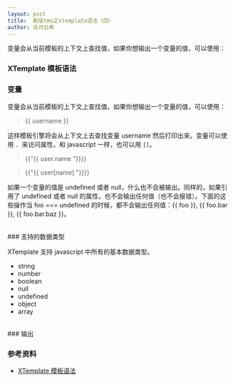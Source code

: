 ```yaml
---
layout: post
title:  新版tms之xtemplate语法（四）
author: 古月云希
---
```


变量会从当前模板的上下文上查找值，如果你想输出一个变量的值，可以使用：



### XTemplate 模板语法


### 变量

变量会从当前模板的上下文上查找值，如果你想输出一个变量的值，可以使用：

> {{ username }}

这样模板引擎将会从上下文上去查找变量 username 然后打印出来。变量可以使用 `. `来访问属性，和 javascript 一样，也可以用 `[]`。

> {{"{{ user.name "}}}}

> {{"{{ user[name] "}}}} 


如果一个变量的值是 undefined 或者 null，什么也不会被输出。同样的，如果引用了 undefined 或者 null 的属性，也不会输出任何值（也不会报错）。下面的这些操作当 foo === undefined 的时候，都不会输出任何值：{{ foo }}, {{ foo.bar }}, {{ foo.bar.baz }}。

<br/>
### 支持的数据类型

XTemplate 支持 javascript 中所有的基本数据类型。

- string
- number
- boolean
- null
- undefined
- object
- array

<br/>
### 输出

### 参考资料

- [XTemplate 模板语法](https://github.com/xtemplate/xtemplate/blob/master/docs/syntax-cn.md)